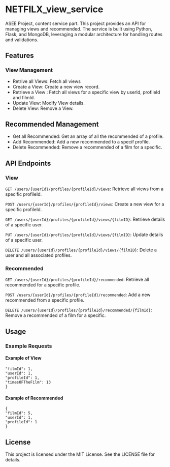 
# NETFILX_view_service
ASEE Project, content service part.
This project provides an API for managing views and recommended.
The service is built using Python, Flask, and MongoDB, leveraging a modular architecture for handling
routes and validations.

## Features
### View Management
- Retrive all Views: Fetch all views
- Create a View: Create a new view record.
- Retrieve a View : Fetch all views for a specific view by userId, profileId and filmId.
- Update View: Modify View details.
- Delete View: Remove a View.

## Recommended Management
- Get all Recommended: Get an array of all the recommended of a profile.
- Add Recommended: Add a new recommended to a specif profile.
- Delete Recommended: Remove a recommended of a film for a specific.

## API Endpoints
### View


```GET /users/{userId}/profiles/{profileId}/views```: Retrieve all views from a specific profileId.

```POST /users/{userId}/profiles/{profileId}/views```: Create a new view for a specific profileId.

```GET /users/{userId}/profiles/{profileId}/views/{filmID}```: Retrieve details of a specific user.

```PUT /users/{userId}/profiles/{profileId}/views/{filmID}```: Update details of a specific user.

```DELETE /users/{userId}/profiles/{profileId}/views/{filmID}```: Delete a user and all associated profiles.

### Recommended
```GET /users/{userId}/profiles/{profileId}/recommended```: Retrieve all recommended for a specific profile.

```POST /users/{userId}/profiles/{profileId}/recommended```: Add a new recommended from a specific profile.

```DELETE /users/{userId}/profiles/{profileId}/recommended/{filmId}```: Remove a recommended of a film for a specific.

## Usage
### Example Requests

#### Example of View
```{
"filmId": 1,
"userId": 1,
"profileId": 1,
"timesOFTheFilm": 13
}
```
#### Example of Recommended
```
{
"filmId": 5,
"userId": 1,
"profileId": 1
}
```

## License
This project is licensed under the MIT License. See the LICENSE file for details.


